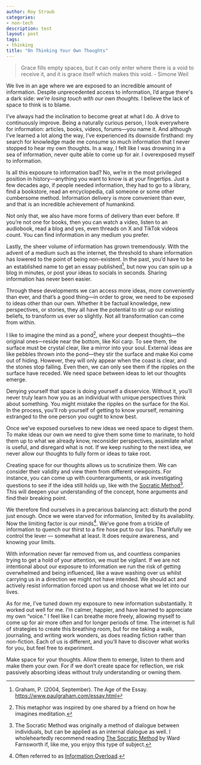 ```yaml
---
author: Roy Straub
categories:
- non-tech
description: test
layout: post
tags:
- thinking
title: "On Thinking Your Own Thoughts"
---
```


> Grace fills empty spaces, but it can only enter where there is a void to receive it, and it is grace itself which makes this void. - Simone Weil

We live in an age where we are exposed to an incredible amount of information. Despite unprecedented access to information, I’d argue there's a dark side: *we’re losing touch with our own thoughts.* I believe the lack of space to think is to blame.

I’ve always had the inclination to become great at what I do. A drive to continuously improve. Being a naturally curious person, I look everywhere for information: articles, books, videos, forums—you name it. And although I’ve learned a lot along the way, I’ve experienced its downside firsthand: my search for knowledge made me consume so much information that I never stopped to hear my own thoughts. In a way, I felt like I was drowning in a sea of information, never quite able to come up for air. I overexposed myself to information.

Is all this exposure to information bad? No, we’re in the most privileged position in history—anything you want to know is at your fingertips. Just a few decades ago, if people needed information, they had to go to a library, find a bookstore, read an encyclopedia, call someone or some other cumbersome method. Information delivery is more convenient than ever, and that is an incredible achievement of humankind.

Not only that, we also have more forms of delivery than ever before. If you’re not one for books, then you can watch a video, listen to an audiobook, read a blog and yes, even threads on X and TikTok videos count. You can find information in any medium you prefer.

Lastly, the sheer volume of information has grown tremendously. With the advent of a medium such as the internet, the threshold to share information has lowered to the point of being non-existent. In the past, you’d have to be an established name to get an essay published[^ageofessay], but now you can spin up a blog in minutes, or post your ideas to socials in seconds. Sharing information has never been easier.

Through these developments we can access more ideas, more conveniently than ever, and that’s a good thing—in order to grow, we need to be exposed to ideas other than our own. Whether it be factual knowledge, new perspectives, or stories, they all have the potential to stir up our existing beliefs, to transform us ever so slightly. Not all transformation can come from within.

I like to imagine the mind as a pond[^1], where your deepest thoughts—the original ones—reside near the bottom, like Koi carp. To see them, the surface must be crystal clear, like a mirror into your soul. External ideas are like pebbles thrown into the pond—they stir the surface and make Koi come out of hiding. However, they will only appear when the coast is clear, and the stones stop falling. Even then, we can only see them if the ripples on the surface have receded. We need space between ideas to let our thoughts emerge.

Denying yourself that space is doing yourself a disservice. Without it, you’ll never truly learn how you as an individual with unique perspectives think about something. You might mistake the ripples on the surface for the Koi. In the process, you’ll rob yourself of getting to know yourself, remaining estranged to the one person you ought to know best.

Once we’ve exposed ourselves to new ideas we need space to digest them. To make ideas our own we need to give them some time to marinate, to hold them up to what we already know, reconsider perspectives, assimilate what is useful, and disregard what is not. If we keep rushing to the next idea, we never allow our thoughts to fully form or ideas to take root. 

Creating space for our thoughts allows us to scrutinize them. We can consider their validity and view them from different viewpoints. For instance, you can come up with counterarguments, or ask investigating questions to see if the idea still holds up, like with the [Socratic Method](https://en.wikipedia.org/wiki/Socratic_method)[^2]. This will deepen your understanding of the concept, hone arguments and find their breaking point.

We therefore find ourselves in a precarious balancing act: disturb the pond just enough. Once we were starved for information, limited by its availability. Now the limiting factor is our minds[^3]. We’ve gone from a trickle of information to quench our thirst to a fire hose put to our lips. Thankfully we control the lever — somewhat at least. It does require awareness, and knowing your limits.

With information never far removed from us, and countless companies trying to get a hold of your attention, we must be vigilant. If we are not intentional about our exposure to information we run the risk of getting overwhelmed and being influenced, like a wave washing over us whilst carrying us in a direction we might not have intended. We should act and actively resist information forced upon us and choose what we let into our lives.

As for me, I’ve tuned down my exposure to new information substantially. It worked out well for me. I’m calmer, happier, and have learned to appreciate my own “voice.” I feel like I can breathe more freely, allowing myself to come up for air more often and for longer periods of time. The internet is full of strategies to create this breathing room, but for me taking a walk, journaling, and writing work wonders, as does reading fiction rather than non-fiction. Each of us is different, and you’ll have to discover what works for you, but feel free to experiment. 

Make space for your thoughts. Allow them to emerge, listen to them and make them your own. For if we don’t create space for reflection, we risk passively absorbing ideas without truly understanding or owning them.

[^ageofessay]: Graham, P. (2004, September). The Age of the Essay. https://www.paulgraham.com/essay.html
[^1]: This metaphor was inspired by one shared by a friend on how he imagines meditation.
[^2]: The Socratic Method was originally a method of dialogue between individuals, but can be applied as an internal dialogue as well. I wholeheartedly recommend reading [The Socratic Method](https://www.goodreads.com/book/show/57185177-the-socratic-method) by Ward Farnsworth if, like me, you enjoy this type of subject.
[^3]: Often referred to as [Information Overload](https://en.wikipedia.org/wiki/Information_overload).
